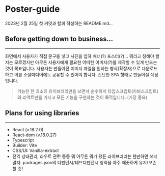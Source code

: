 # Poster-guide

2023년 2월 25일 첫 커밋과 함께 작성하는 README.md...

## Before getting down to business...

---

화면에서 사용자가 직접 문구를 넣고 사진을 입혀 배너(?) 포스터(?)... 뭐라고 칭해야 할지는 모르겠지만 아무튼 사용자에게 필요한 어떠한 이미지(?)를 제작할 수 있게 만드는 것이 목표입니다. 사용자는 만들어진 이미지 파일을 원하는 형식(확장자)으로 다운로드하고 이를 소셜미디어에도 공유할 수 있어야 합니다. 간단한 SPA 형태로 만들어질 예정입니다.

> 가능한 한 최소의 라이브러리만을 쓰면서 순수하게 타입스크립트(자바스크립트)와 리액트만을 가지고 모든 기능을 구현하는 것이 목적입니다. (가장 중요)

## Plans for using libraries

---

- React (v.18.2.0)
- React-dom (v.18.0.27)
- Typescript
- Builder: Vite
- CSS/UI: Vanilla-extract
- 전역 상태관리, 라우트 관련 등등 뭐 아무튼 뭐가 됐든 라이브러리는 웬만하면 쓰지 말자. packages.json의 디펜던시/데브디펜던시 영역을 아주 깨끗하게 유지/보존할 것!

